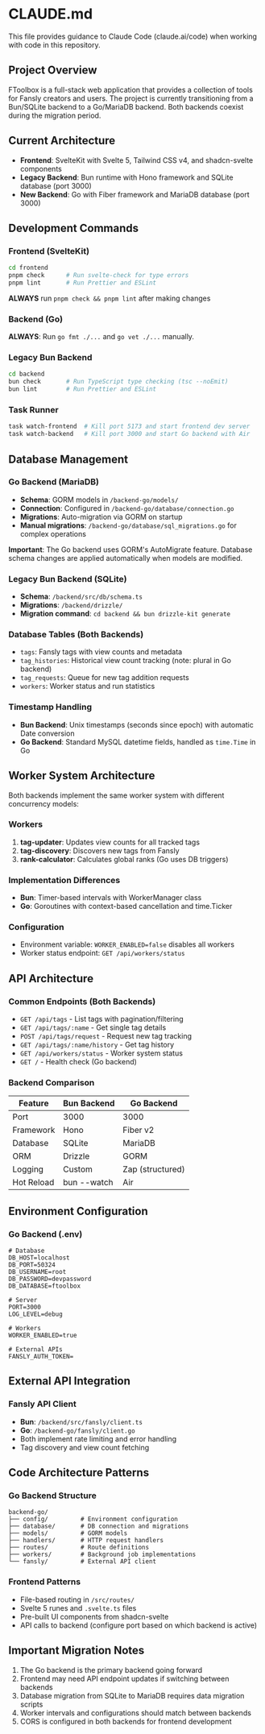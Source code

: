 # CLAUDE.md

This file provides guidance to Claude Code (claude.ai/code) when working with code in this repository.

## Project Overview

FToolbox is a full-stack web application that provides a collection of tools for Fansly creators and users. The project is currently transitioning from a Bun/SQLite backend to a Go/MariaDB backend. Both backends coexist during the migration period.

## Current Architecture

- **Frontend**: SvelteKit with Svelte 5, Tailwind CSS v4, and shadcn-svelte components
- **Legacy Backend**: Bun runtime with Hono framework and SQLite database (port 3000)
- **New Backend**: Go with Fiber framework and MariaDB database (port 3000)

## Development Commands

### Frontend (SvelteKit)

```bash
cd frontend
pnpm check      # Run svelte-check for type errors
pnpm lint       # Run Prettier and ESLint
```

**ALWAYS** run `pnpm check && pnpm lint` after making changes

### Backend (Go)

**ALWAYS**: Run `go fmt ./...` and `go vet ./...` manually.

### Legacy Bun Backend

```bash
cd backend
bun check       # Run TypeScript type checking (tsc --noEmit)
bun lint        # Run Prettier and ESLint
```

### Task Runner

```bash
task watch-frontend  # Kill port 5173 and start frontend dev server
task watch-backend   # Kill port 3000 and start Go backend with Air
```

## Database Management

### Go Backend (MariaDB)

- **Schema**: GORM models in `/backend-go/models/`
- **Connection**: Configured in `/backend-go/database/connection.go`
- **Migrations**: Auto-migration via GORM on startup
- **Manual migrations**: `/backend-go/database/sql_migrations.go` for complex operations

**Important**: The Go backend uses GORM's AutoMigrate feature. Database schema changes are applied automatically when models are modified.

### Legacy Bun Backend (SQLite)

- **Schema**: `/backend/src/db/schema.ts`
- **Migrations**: `/backend/drizzle/`
- **Migration command**: `cd backend && bun drizzle-kit generate`

### Database Tables (Both Backends)

- `tags`: Fansly tags with view counts and metadata
- `tag_histories`: Historical view count tracking (note: plural in Go backend)
- `tag_requests`: Queue for new tag addition requests
- `workers`: Worker status and run statistics

### Timestamp Handling

- **Bun Backend**: Unix timestamps (seconds since epoch) with automatic Date conversion
- **Go Backend**: Standard MySQL datetime fields, handled as `time.Time` in Go

## Worker System Architecture

Both backends implement the same worker system with different concurrency models:

### Workers

1. **tag-updater**: Updates view counts for all tracked tags
2. **tag-discovery**: Discovers new tags from Fansly
3. **rank-calculator**: Calculates global ranks (Go uses DB triggers)

### Implementation Differences

- **Bun**: Timer-based intervals with WorkerManager class
- **Go**: Goroutines with context-based cancellation and time.Ticker

### Configuration

- Environment variable: `WORKER_ENABLED=false` disables all workers
- Worker status endpoint: `GET /api/workers/status`

## API Architecture

### Common Endpoints (Both Backends)

- `GET /api/tags` - List tags with pagination/filtering
- `GET /api/tags/:name` - Get single tag details
- `POST /api/tags/request` - Request new tag tracking
- `GET /api/tags/:name/history` - Get tag history
- `GET /api/workers/status` - Worker system status
- `GET /` - Health check (Go backend)

### Backend Comparison

| Feature    | Bun Backend | Go Backend       |
| ---------- | ----------- | ---------------- |
| Port       | 3000        | 3000             |
| Framework  | Hono        | Fiber v2         |
| Database   | SQLite      | MariaDB          |
| ORM        | Drizzle     | GORM             |
| Logging    | Custom      | Zap (structured) |
| Hot Reload | bun --watch | Air              |

## Environment Configuration

### Go Backend (.env)

```env
# Database
DB_HOST=localhost
DB_PORT=50324
DB_USERNAME=root
DB_PASSWORD=devpassword
DB_DATABASE=ftoolbox

# Server
PORT=3000
LOG_LEVEL=debug

# Workers
WORKER_ENABLED=true

# External APIs
FANSLY_AUTH_TOKEN=
```

## External API Integration

### Fansly API Client

- **Bun**: `/backend/src/fansly/client.ts`
- **Go**: `/backend-go/fansly/client.go`
- Both implement rate limiting and error handling
- Tag discovery and view count fetching

## Code Architecture Patterns

### Go Backend Structure

```
backend-go/
├── config/         # Environment configuration
├── database/       # DB connection and migrations
├── models/         # GORM models
├── handlers/       # HTTP request handlers
├── routes/         # Route definitions
├── workers/        # Background job implementations
└── fansly/         # External API client
```

### Frontend Patterns

- File-based routing in `/src/routes/`
- Svelte 5 runes and `.svelte.ts` files
- Pre-built UI components from shadcn-svelte
- API calls to backend (configure port based on which backend is active)

## Important Migration Notes

1. The Go backend is the primary backend going forward
2. Frontend may need API endpoint updates if switching between backends
3. Database migration from SQLite to MariaDB requires data migration scripts
4. Worker intervals and configurations should match between backends
5. CORS is configured in both backends for frontend development
